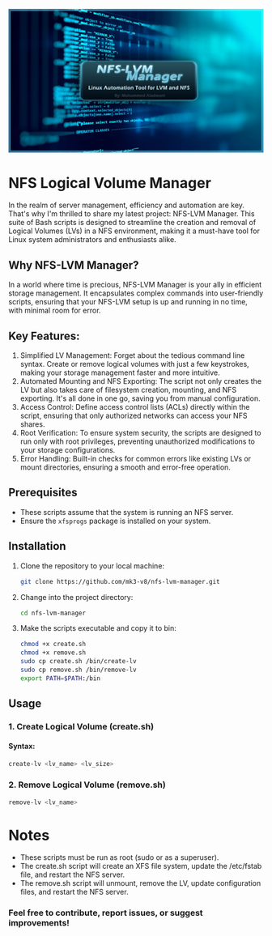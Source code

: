 
![Example Image](NFS-LVM-Manager.png)

# NFS Logical Volume Manager

In the realm of server management, efficiency and automation are key. That's why I'm thrilled to share my latest project: NFS-LVM Manager. This suite of Bash scripts is designed to streamline the creation and removal of Logical Volumes (LVs) in a NFS environment, making it a must-have tool for Linux system administrators and enthusiasts alike.

## Why NFS-LVM Manager?
In a world where time is precious, NFS-LVM Manager is your ally in efficient storage management. It encapsulates complex commands into user-friendly scripts, ensuring that your NFS-LVM setup is up and running in no time, with minimal room for error.

## Key Features:
1. Simplified LV Management: Forget about the tedious command line syntax. Create or remove logical volumes with just a few keystrokes, making your storage management faster and more intuitive.
2. Automated Mounting and NFS Exporting: The script not only creates the LV but also takes care of filesystem creation, mounting, and NFS exporting. It's all done in one go, saving you from manual configuration.
3. Access Control: Define access control lists (ACLs) directly within the script, ensuring that only authorized networks can access your NFS shares.
4. Root Verification: To ensure system security, the scripts are designed to run only with root privileges, preventing unauthorized modifications to your storage configurations.
5. Error Handling: Built-in checks for common errors like existing LVs or mount directories, ensuring a smooth and error-free operation.

## Prerequisites

- These scripts assume that the system is running an NFS server.
- Ensure the `xfsprogs` package is installed on your system.

## Installation

1. Clone the repository to your local machine:

    ```bash
    git clone https://github.com/mk3-v8/nfs-lvm-manager.git
    ```

2. Change into the project directory:

    ```bash
    cd nfs-lvm-manager
    ```

3. Make the scripts executable and copy it to bin:

    ```bash
    chmod +x create.sh
    chmod +x remove.sh
    sudo cp create.sh /bin/create-lv
    sudo cp remove.sh /bin/remove-lv
    export PATH=$PATH:/bin
    ```

## Usage

### 1. Create Logical Volume (create.sh)

#### Syntax:

```bash
create-lv <lv_name> <lv_size>
```

### 2. Remove Logical Volume (remove.sh)
```bash
remove-lv <lv_name>
```
# Notes
- These scripts must be run as root (sudo or as a superuser).
- The create.sh script will create an XFS file system, update the /etc/fstab file, and restart the NFS server.
- The remove.sh script will unmount, remove the LV, update configuration files, and restart the NFS server.

### Feel free to contribute, report issues, or suggest improvements!
